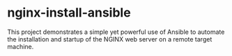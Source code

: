 # nginx-install-ansible
This project demonstrates a simple yet powerful use of Ansible to automate the installation and startup of the NGINX web server on a remote target machine.

